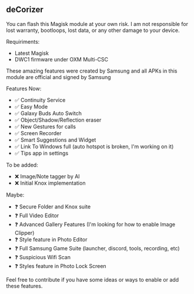 ## deCorizer

You can flash this Magisk module at your own risk. I am not responsible for lost warranty, bootloops, lost data, or any other damage to your device.

Requiriments:
- Latest Magisk
- DWC1 firmware under OXM Multi-CSC

These amazing features were created by Samsung and all APKs in this module are official and signed by Samsung

Features Now:
- ✅️ Continuity Service
- ✅️ Easy Mode
- ✅️ Galaxy Buds Auto Switch
- ✅️ Object/Shadow/Reflection eraser
- ✅️ New Gestures for calls
- ✅️ Screen Recorder
- ✅️ Smart Suggestions and Widget
- ✅️ Link To Windows full (auto hotspot is broken, I'm working on it)
- ✅️ Tips app in settings

To be added:
- ❌️ Image/Note tagger by AI
- ❌️ Initial Knox implementation

Maybe:
- ❓️ Secure Folder and Knox suite
- ❓️ Full Video Editor
- ❓️ Advanced Gallery Features (I'm looking for how to enable Image Clipper)
- ❓️ Style feature in Photo Editor 
- ❓️ Full Samsung Game Suite (launcher, discord, tools, recording, etc)
- ❓️ Suspicious Wifi Scan
- ❓️ Styles feature in Photo Lock Screen

Feel free to contribute if you have some ideas or ways to enable or add these features. 
